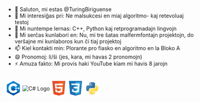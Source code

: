 - 👋 Saluton, mi estas @TuringBiriguense
- 👀 Mi interesiĝas pri: Ne malsukcesi en miaj algoritmo- kaj retevoluaj testoj
- 🌱 Mi nuntempe lernas: C++, Python kaj retprogramadajn lingvojn
- 💞️ Mi serĉas kunlabori en: Nu, mi tre ŝatas malfermfontajn projektojn, do verŝajne mi kunlaboros kun ĉi tiaj projektoj
- 📫 Kiel kontakti min: Plorante pro fiasko en algoritmo en la Bloko A
- 😄 Pronomoj: li/ŝi (jes, kara, mi havas 2 pronomojn)
- ⚡ Amuza fakto: Mi provis haki YouTube kiam mi havis 8 jarojn


  
<div style="display: inline_block"><br>
  <img align="center" alt="C++ Logo" height="40" width="40" src="https://github.com/octavio-oi/Language-Logo-List/blob/main/background%20transparent/small/C%2B%2B.png">
    <img align="center" alt="C# Logo" height="40" width="40" src="https://upload.wikimedia.org/wikipedia/commons/b/bd/Logo_C_sharp.svg">
  <img align="center" alt="Html 15 Logo" height="40" width="40" src="https://raw.githubusercontent.com/devicons/devicon/master/icons/html5/html5-original.svg">
  <img align="center" alt="CSS3 Logo" height="40" width="40" src="https://raw.githubusercontent.com/devicons/devicon/master/icons/css3/css3-original.svg">
<img align="center" alt="Python Logo" height="40" width="40" src="https://raw.githubusercontent.com/devicons/devicon/master/icons/python/python-original.svg">
</div>
<!--- TuringBiriguense/TuringBiriguense estas ✨ speciala ✨ 
deponejo ĉar ĝia `README.md` (ĉi tiu dosiero) aperas en via GitHub-profilo.
Vi povas alklaki la Antaŭrigardan ligilon por vidi viajn ŝanĝojn. --->
